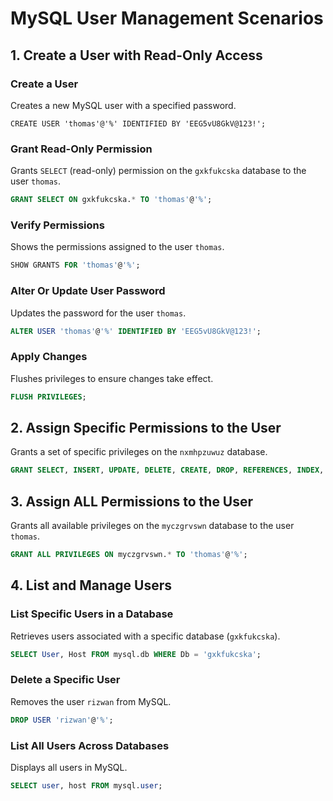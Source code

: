 # MySQL User Management Scenarios

## 1. Create a User with Read-Only Access

### Create a User
Creates a new MySQL user with a specified password.
```
CREATE USER 'thomas'@'%' IDENTIFIED BY 'EEG5vU8GkV@123!';
```

### Grant Read-Only Permission
Grants `SELECT` (read-only) permission on the `gxkfukcska` database to the user `thomas`.
```sql
GRANT SELECT ON gxkfukcska.* TO 'thomas'@'%';
```

### Verify Permissions
Shows the permissions assigned to the user `thomas`.
```sql
SHOW GRANTS FOR 'thomas'@'%';
```

### Alter Or Update User Password
Updates the password for the user `thomas`.
```sql
ALTER USER 'thomas'@'%' IDENTIFIED BY 'EEG5vU8GkV@123!';
```

### Apply Changes
Flushes privileges to ensure changes take effect.
```sql
FLUSH PRIVILEGES;
```

## 2. Assign Specific Permissions to the User
Grants a set of specific privileges on the `nxmhpzuwuz` database.
```sql
GRANT SELECT, INSERT, UPDATE, DELETE, CREATE, DROP, REFERENCES, INDEX, ALTER, CREATE TEMPORARY TABLES, LOCK TABLES, EXECUTE, CREATE VIEW, SHOW VIEW, CREATE ROUTINE, ALTER ROUTINE, EVENT, TRIGGER ON nxmhpzuwuz.* TO 'thomas'@'%';
```

## 3. Assign ALL Permissions to the User
Grants all available privileges on the `myczgrvswn` database to the user `thomas`.
```sql
GRANT ALL PRIVILEGES ON myczgrvswn.* TO 'thomas'@'%';
```

## 4. List and Manage Users

### List Specific Users in a Database
Retrieves users associated with a specific database (`gxkfukcska`).
```sql
SELECT User, Host FROM mysql.db WHERE Db = 'gxkfukcska';
```

### Delete a Specific User
Removes the user `rizwan` from MySQL.
```sql
DROP USER 'rizwan'@'%';
```

### List All Users Across Databases
Displays all users in MySQL.
```sql
SELECT user, host FROM mysql.user;
```

